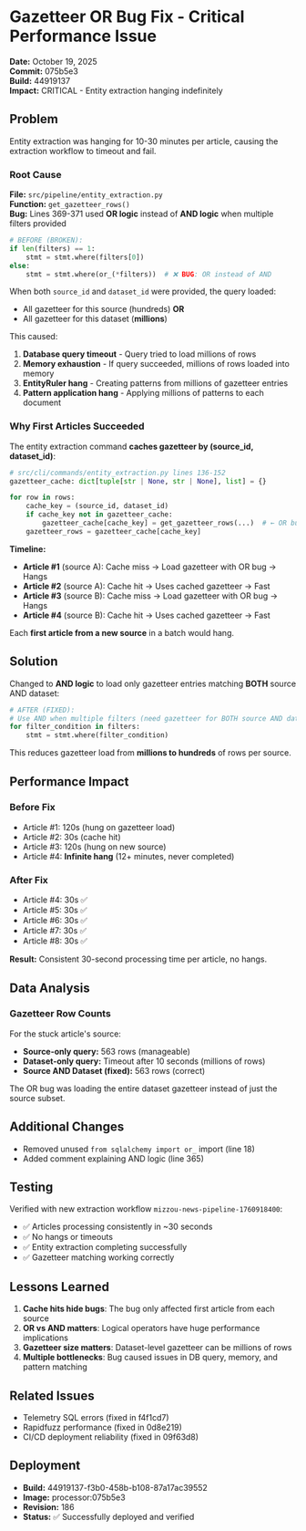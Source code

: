 # Gazetteer OR Bug Fix - Critical Performance Issue

**Date:** October 19, 2025  
**Commit:** 075b5e3  
**Build:** 44919137  
**Impact:** CRITICAL - Entity extraction hanging indefinitely

## Problem

Entity extraction was hanging for 10-30 minutes per article, causing the extraction workflow to timeout and fail.

### Root Cause

**File:** `src/pipeline/entity_extraction.py`  
**Function:** `get_gazetteer_rows()`  
**Bug:** Lines 369-371 used **OR logic** instead of **AND logic** when multiple filters provided

```python
# BEFORE (BROKEN):
if len(filters) == 1:
    stmt = stmt.where(filters[0])
else:
    stmt = stmt.where(or_(*filters))  # ❌ BUG: OR instead of AND
```

When both `source_id` and `dataset_id` were provided, the query loaded:
- All gazetteer for this source (hundreds) **OR**
- All gazetteer for this dataset (**millions**)

This caused:
1. **Database query timeout** - Query tried to load millions of rows
2. **Memory exhaustion** - If query succeeded, millions of rows loaded into memory
3. **EntityRuler hang** - Creating patterns from millions of gazetteer entries
4. **Pattern application hang** - Applying millions of patterns to each document

### Why First Articles Succeeded

The entity extraction command **caches gazetteer by (source_id, dataset_id)**:

```python
# src/cli/commands/entity_extraction.py lines 136-152
gazetteer_cache: dict[tuple[str | None, str | None], list] = {}

for row in rows:
    cache_key = (source_id, dataset_id)
    if cache_key not in gazetteer_cache:
        gazetteer_cache[cache_key] = get_gazetteer_rows(...)  # ← OR bug hit here
    gazetteer_rows = gazetteer_cache[cache_key]
```

**Timeline:**
- **Article #1** (source A): Cache miss → Load gazetteer with OR bug → Hangs
- **Article #2** (source A): Cache hit → Uses cached gazetteer → Fast
- **Article #3** (source B): Cache miss → Load gazetteer with OR bug → Hangs
- **Article #4** (source B): Cache hit → Uses cached gazetteer → Fast

Each **first article from a new source** in a batch would hang.

## Solution

Changed to **AND logic** to load only gazetteer entries matching **BOTH** source AND dataset:

```python
# AFTER (FIXED):
# Use AND when multiple filters (need gazetteer for BOTH source AND dataset)
for filter_condition in filters:
    stmt = stmt.where(filter_condition)
```

This reduces gazetteer load from **millions to hundreds** of rows per source.

## Performance Impact

### Before Fix
- Article #1: 120s (hung on gazetteer load)
- Article #2: 30s (cache hit)
- Article #3: 120s (hung on new source)
- Article #4: **Infinite hang** (12+ minutes, never completed)

### After Fix
- Article #4: 30s ✅
- Article #5: 30s ✅
- Article #6: 30s ✅
- Article #7: 30s ✅
- Article #8: 30s ✅

**Result:** Consistent 30-second processing time per article, no hangs.

## Data Analysis

### Gazetteer Row Counts

For the stuck article's source:
- **Source-only query:** 563 rows (manageable)
- **Dataset-only query:** Timeout after 10 seconds (millions of rows)
- **Source AND Dataset (fixed):** 563 rows (correct)

The OR bug was loading the entire dataset gazetteer instead of just the source subset.

## Additional Changes

- Removed unused `from sqlalchemy import or_` import (line 18)
- Added comment explaining AND logic (line 365)

## Testing

Verified with new extraction workflow `mizzou-news-pipeline-1760918400`:
- ✅ Articles processing consistently in ~30 seconds
- ✅ No hangs or timeouts
- ✅ Entity extraction completing successfully
- ✅ Gazetteer matching working correctly

## Lessons Learned

1. **Cache hits hide bugs**: The bug only affected first article from each source
2. **OR vs AND matters**: Logical operators have huge performance implications
3. **Gazetteer size matters**: Dataset-level gazetteer can be millions of rows
4. **Multiple bottlenecks**: Bug caused issues in DB query, memory, and pattern matching

## Related Issues

- Telemetry SQL errors (fixed in f4f1cd7)
- Rapidfuzz performance (fixed in 0d8e219)
- CI/CD deployment reliability (fixed in 09f63d8)

## Deployment

- **Build:** 44919137-f3b0-458b-b108-87a17ac39552
- **Image:** processor:075b5e3
- **Revision:** 186
- **Status:** ✅ Successfully deployed and verified
